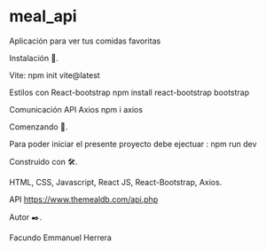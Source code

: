 # meal_api
Aplicación para ver tus comidas favoritas


Instalación 🔧.

Vite: npm init vite@latest

Estilos con React-bootstrap npm install react-bootstrap bootstrap

Comunicación API Axios npm i axios

Comenzando 🚀.

Para poder iniciar el presente proyecto debe ejectuar : npm run dev

Construido con 🛠️.

HTML, CSS, Javascript, React JS, React-Bootstrap, Axios.

API https://www.themealdb.com/api.php

Autor ✒️.

Facundo Emmanuel Herrera
